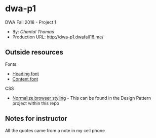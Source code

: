 # dwa-p1
DWA Fall 2018 - Project 1 
+ By: *Chantal Thomas*
+ Production URL: <http://dwa-p1.dwafall18.me/>

## Outside resources
Fonts
+ [Heading font](https://fonts.google.com/specimen/Cinzel?selection.family=Montserrat)
+ [Content font](https://fonts.google.com/specimen/BioRhyme?selection.family=Roboto)

CSS
+ [Normalize browser styling](https://github.com/chantalthomas/csci-e39) - This can be found in the Design Pattern project within this repo

## Notes for instructor
All the quotes came from a note in my cell phone